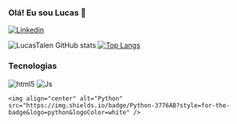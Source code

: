 
### Olá! Eu sou Lucas 👋


[![Linkedin](https://img.shields.io/badge/LinkedIn-0077B5?style=for-the-badge&logo=linkedin&logoColor=white)](https://www.linkedin.com/in/lucas-de-paula-soares/)

![LucasTalen GitHub stats](https://github-readme-stats.vercel.app/api?username=LucasTalen&show_icons=true&theme=tokyonight&count_private=true)
[![Top Langs](https://github-readme-stats.vercel.app/api/top-langs/?username=LucasTalen&layout=compact)](https://github.com/anuraghazra/github-readme-stats)
### Tecnologias
<div style="display: incline_block">
    <img align="center" alt="html5" src="https://img.shields.io/badge/HTML5-E34F26?style=for-the-badge&logo=html5&logoColor=white" />
    <img align="center" alt="Js" src="https://img.shields.io/badge/JavaScript-F7DF1E?style=for-the-badge&logo=javascript&logoColor=black" />
    
    <img align="center" alt="Python" src="https://img.shields.io/badge/Python-3776AB?style=for-the-badge&logo=python&logoColor=white" />
</div>

# 
